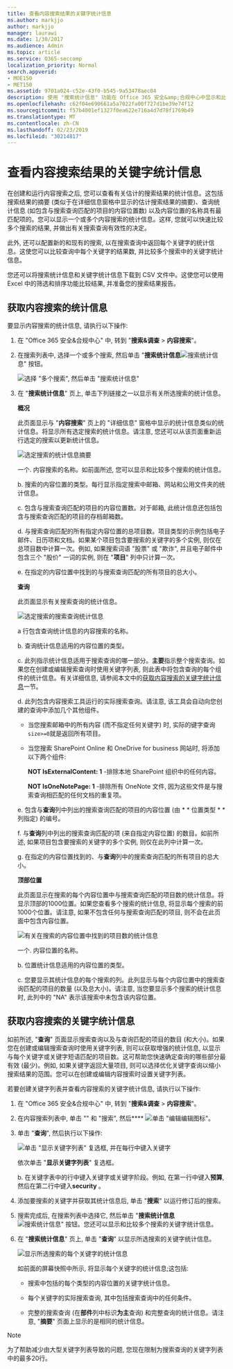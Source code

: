 ```yaml
---
title: 查看内容搜索结果的关键字统计信息
ms.author: markjjo
author: markjjo
manager: laurawi
ms.date: 1/30/2017
ms.audience: Admin
ms.topic: article
ms.service: O365-seccomp
localization_priority: Normal
search.appverid:
- MOE150
- MET150
ms.assetid: 9701a024-c52e-43f0-b545-9a53478aec04
description: 使用 "搜索统计信息" 功能在 Office 365 安全&amp;合规中心中显示和比较多个内容搜索的统计信息。您还可以在创建或编辑搜索查询时配置关键字列表, 以获取增强的统计信息, 以显示与每个关键字或关键字短语匹配的项目数。
ms.openlocfilehash: c62f04e690661a5a7022fa00f727d1be39e74f12
ms.sourcegitcommit: f57b4001ef1327f0ea622e716a4d7d78f1769b49
ms.translationtype: MT
ms.contentlocale: zh-CN
ms.lasthandoff: 02/23/2019
ms.locfileid: "30214817"
---
```

# <a name="view-keyword-statistics-for-content-search-results"></a>查看内容搜索结果的关键字统计信息

在创建和运行内容搜索之后, 您可以查看有关估计的搜索结果的统计信息。这包括搜索结果的摘要 (类似于在详细信息窗格中显示的估计搜索结果的摘要)、查询统计信息 (如包含与搜索查询匹配的项目的内容位置数) 以及内容位置的名称具有最匹配项的。您可以显示一个或多个内容搜索的统计信息。这样, 您就可以快速比较多个搜索的结果, 并做出有关搜索查询有效性的决定。
  
此外, 还可以配置新的和现有的搜索, 以在搜索查询中返回每个关键字的统计信息。这使您可以比较查询中每个关键字的结果数, 并比较多个搜索中的关键字统计信息。
  
您还可以将搜索统计信息和关键字统计信息下载到 CSV 文件中。这使您可以使用 Excel 中的筛选和排序功能比较结果, 并准备您的搜索结果报告。
  
## <a name="get-statistics-for-content-searches"></a>获取内容搜索的统计信息

要显示内容搜索的统计信息, 请执行以下操作:
  
1. 在 "Office 365 安全&amp;合规中心" 中, 转到 "**搜索&amp;调查** \> **内容搜索**"。
    
2. 在搜索列表中, 选择一个或多个搜索, 然后单击 "**搜索统计信息**![搜索统计](media/9bf56d43-25bf-4f53-a4be-f4d55102310c.png)信息" 按钮。
    
    ![选择 "多个搜索", 然后单击 "搜索统计信息"](media/1195c6c3-2e00-469d-8c29-85c1c7ebe6c7.png)
  
3. 在 "**搜索统计信息**" 页上, 单击下列链接之一以显示有关所选搜索的统计信息。 
    
    **概况**
    
    此页面显示与 "**内容搜索**" 页上的 "详细信息" 窗格中显示的统计信息类似的统计信息。将显示所有选定搜索的统计信息。请注意, 您还可以从该页面重新运行选定的搜索以更新统计信息。 
    
    ![选定搜索的统计信息摘要](media/abb663eb-b3d6-4f4c-a99f-55d20b0848af.png)
  
    一个. 内容搜索的名称。如前面所述, 您可以显示和比较多个搜索的统计信息。
    
    b. 搜索的内容位置的类型。每行显示指定搜索中邮箱、网站和公用文件夹的统计信息。
    
    c. 包含与搜索查询匹配的项目的内容位置数。对于邮箱, 此统计信息还包括包含与搜索查询匹配的项目的存档邮箱数。
    
    d. 与搜索查询匹配的所有指定内容位置的总项目数。项目类型的示例包括电子邮件、日历项和文档。如果某个项目包含要搜索的关键字的多个实例, 则仅在总项目数中计算一次。例如, 如果搜索词语 "股票" 或 "欺诈", 并且电子邮件中包含三个 "股价" 一词的实例, 则在 "**项目**" 列中只计算一次。 
    
    e. 在指定的内容位置中找到的与搜索查询匹配的所有项目的总大小。 
    
    **查询**
    
    此页面显示有关搜索查询的统计信息。
    
    ![选定搜索的搜索查询统计信息](media/dc817526-dfb9-43d3-a14c-4c58077eb7bb.png)
  
    a 行包含查询统计信息的内容搜索的名称。
    
    b. 查询统计信息适用的内容位置的类型。
    
    c. 此列指示统计信息适用于搜索查询的哪一部分。**主要**指示整个搜索查询。如果您在创建或编辑搜索查询时使用关键字列表, 则此表中将包含查询的每个组件的统计信息。有关详细信息, 请参阅本文中的[获取内容搜索的关键字统计信息](#get-keyword-statistics-for-content-searches)一节。 
    
    d. 此列包含内容搜索工具运行的实际搜索查询。请注意, 该工具会自动向您创建的查询中添加几个其他组件。 

    - 当您搜索邮箱中的所有内容 (而不指定任何关键字) 时, 实际的键字查询`size>=0`就是返回所有项目。 
    
     - 当您搜索 SharePoint Online 和 OneDrive for business 网站时, 将添加以下两个组件:
    
          **NOT IsExternalContent: 1** -排除本地 SharePoint 组织中的任何内容。 
    
          **NOT IsOneNotePage: 1** -排除所有 OneNote 文件, 因为这些文件是与搜索查询相匹配的任何文档的重复项。 

    
    e. 包含与**查询**列中列出的搜索查询匹配的项目的内容位置 (由 * * 位置类型 * * 列指定) 的编号。 
    
    f. 与**查询**列中列出的搜索查询匹配的项 (来自指定内容位置) 的数目。如前所述, 如果项目包含要搜索的关键字的多个实例, 则仅在此列中计算一次。 
    
    g. 在指定的内容位置找到的、与**查询**列中的搜索查询匹配的所有项目的总大小。 
    
    **顶部位置**
    
    此页面显示在搜索的每个内容位置中与搜索查询匹配的项目数的统计信息。将显示顶部的1000位置。如果您查看多个搜索的统计信息, 将显示每个搜索的前1000个位置。请注意, 如果不包含任何与搜索查询匹配的项目, 则不会在此页面中包含内容位置。
    
    ![有关在搜索的内容位置中找到的项目数的统计信息](media/35a820b0-85d9-45d1-9a0c-c74bec803e67.png)
  
    一个. 内容位置的名称。
    
    b. 位置统计信息适用的内容位置的类型。
    
    c. 您要显示其统计信息的每个搜索的列。此列显示与每个内容位置中的搜索查询匹配的项目的数量 (以及总大小)。请注意, 当您要显示多个搜索的统计信息时, 此列中的 "NA" 表示该搜索中未包含该内容位置。 

## <a name="get-keyword-statistics-for-content-searches"></a>获取内容搜索的关键字统计信息

如前所述, "**查询**" 页面显示搜索查询以及与查询匹配的项目的数目 (和大小)。如果您在创建或编辑搜索查询时使用关键字列表, 则可以获取增强的统计信息, 以显示与每个关键字或关键字短语匹配的项目数。这可帮助您快速确定查询的哪些部分最有效 (最少)。例如, 如果关键字返回大量项目, 则可以选择优化关键字查询以缩小搜索结果的范围。您可以在创建或编辑内容搜索时设置关键字列表。 




  
若要创建关键字列表并查看内容搜索的关键字统计信息, 请执行以下操作:
  
1. 在 "Office 365 安全&amp;合规中心" 中, 转到 "**搜索&amp;调查** \> **内容搜索**"。
    
2. 在内容搜索列表中, 单击 "" 和 "搜索", 然后**** ![单击 "编辑](media/ebd260e4-3556-4fb0-b0bb-cc489773042c.gif)编辑图标"。
    
3. 单击 "**查询**", 然后执行以下操作: 
    
    ![单击 "显示关键字列表" 复选框, 并在每行中键入关键字](media/73ef46dd-3d5c-415d-b5e7-c3559caaafe2.png)
  
    依次单击 "**显示关键字列表**" 复选框。 
    
    b. 在关键字表中的行中键入关键字或关键字阶段。例如, 在第一行中键入**预算**, 然后在第二行中键入**security** 。 
    
4. 添加要搜索的关键字并获取其统计信息后, 单击 "**搜索**" 以运行修订后的搜索。 
    
5. 搜索完成后, 在搜索列表中选择它, 然后单击 "**搜索统计信息** ![搜索统计信息" 按钮](media/9bf56d43-25bf-4f53-a4be-f4d55102310c.png)。您还可以显示和比较多个搜索的关键字统计信息。
    
6. 在 "**搜索统计信息**" 页上, 单击 "**查询**" 以显示所选搜索的关键字统计信息。 
    
    ![显示所选搜索的每个关键字的统计信息](media/e7910fa9-af93-4df9-92d0-e1e3e089e14f.png)
  
    如前面的屏幕快照中所示, 将显示每个关键字的统计信息;这包括: 
    
    - 搜索中包括的每个类型的内容位置的关键字统计信息。
    
    - 每个关键字的实际搜索查询, 其中包括搜索查询中的任何条件。 
    
    - 完整的搜索查询 (在**部件**列中标识**为主**查询) 和完整查询的统计信息。请注意, "**摘要**" 页面上显示的是相同的统计信息。 

> [!NOTE]
> 为了帮助减少由大型关键字列表导致的问题, 您现在限制为搜索查询的关键字列表中的最多20行。
